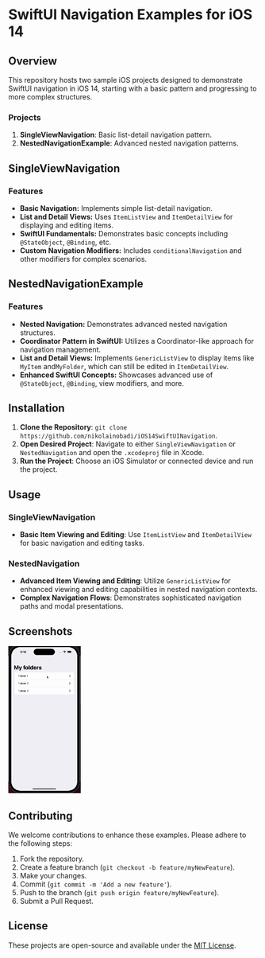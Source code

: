 # SwiftUI Navigation Examples for iOS 14

## Overview
This repository hosts two sample iOS projects designed to demonstrate SwiftUI navigation in iOS 14, starting with a basic pattern and progressing to more complex structures.

### Projects
1. **SingleViewNavigation**: Basic list-detail navigation pattern.
2. **NestedNavigationExample**: Advanced nested navigation patterns.

## SingleViewNavigation

### Features
- **Basic Navigation:** Implements simple list-detail navigation.
- **List and Detail Views:** Uses `ItemListView` and `ItemDetailView` for displaying and editing items.
- **SwiftUI Fundamentals:** Demonstrates basic concepts including `@StateObject`, `@Binding`, etc.
- **Custom Navigation Modifiers:** Includes `conditionalNavigation` and other modifiers for complex scenarios.

## NestedNavigationExample

### Features
- **Nested Navigation:** Demonstrates advanced nested navigation structures.
- **Coordinator Pattern in SwiftUI:** Utilizes a Coordinator-like approach for navigation management.
- **List and Detail Views:** Implements `GenericListView` to display items like `MyItem` and`MyFolder`, which can still be edited in `ItemDetailView`.
- **Enhanced SwiftUI Concepts:** Showcases advanced use of `@StateObject`, `@Binding`, view modifiers, and more.

## Installation
1. **Clone the Repository**: `git clone https://github.com/nikolainobadi/iOS14SwiftUINavigation`.
2. **Open Desired Project**: Navigate to either `SingleViewNavigation` or `NestedNavigation` and open the `.xcodeproj` file in Xcode.
3. **Run the Project**: Choose an iOS Simulator or connected device and run the project.

## Usage
### SingleViewNavigation
- **Basic Item Viewing and Editing**: Use `ItemListView` and `ItemDetailView` for basic navigation and editing tasks.

### NestedNavigation
- **Advanced Item Viewing and Editing**: Utilize `GenericListView` for enhanced viewing and editing capabilities in nested navigation contexts.
- **Complex Navigation Flows**: Demonstrates sophisticated navigation paths and modal presentations.

## Screenshots
![Nested Navigation Demo](Media/nestedNavDemo.gif)

## Contributing
We welcome contributions to enhance these examples. Please adhere to the following steps:
1. Fork the repository.
2. Create a feature branch (`git checkout -b feature/myNewFeature`).
3. Make your changes.
4. Commit (`git commit -m 'Add a new feature'`).
5. Push to the branch (`git push origin feature/myNewFeature`).
6. Submit a Pull Request.

## License
These projects are open-source and available under the [MIT License](LICENSE).

